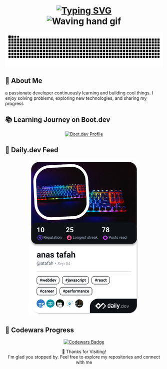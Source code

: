 <h1 align="center">
  <a href="https://git.io/typing-svg">
    <img src="https://readme-typing-svg.herokuapp.com?font=Righteous&size=30&duration=3000&pause=500&color=F75C7E&center=true&vCenter=true&width=500&lines=Welcome+to+my+GitHub+Profile" alt="Typing SVG" />
  </a>
  <br/>
  <img src="https://media.giphy.com/media/hvRJCLFzcasrR4ia7z/giphy.gif" width="40px" alt="Waving hand gif" />
</h1>


<p align="center"> <img src="https://raw.githubusercontent.com/atafah/atafah/output/snake.svg" alt="GitHub activity animation" /> </p>

<h2>🚀 About Me</h2>
a passionate developer continuously learning and building cool things. I enjoy solving problems, exploring new technologies, and sharing my progress

<h2>📚 Learning Journey on Boot.dev</h2>
<p align="center"> <a href="https://www.boot.dev/u/atafah" target="_blank"> <img src="https://api.boot.dev/v1/users/public/5f5b8811-5e83-4744-833a-f1dcea42576d/thumbnail" alt="Boot.dev Profile" /> </a> </p>

<h2>📰 Daily.dev Feed</h2>
<p align="center"> <a href="https://app.daily.dev/atafah"> <img src="./devcard.png" width="356" alt="Daily.dev Card" /> </a> </p>

<h2>🧠 Codewars Progress</h2>
<p align="center"> <a href="https://www.codewars.com/users/atafah" target="_blank"> <img src="https://www.codewars.com/users/atafah/badges/large" alt="Codewars Badge" /> </a> </p>

<p align="center">
🙌 Thanks for Visiting!
  <br/>
I'm glad you stopped by. Feel free to explore my repositories and connect with me</p>
